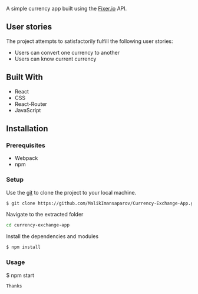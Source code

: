 A simple currency app built using the [Fixer.io](http://fixer.io/) API.



## User stories

The project attempts to satisfactorily fulfill the following user stories:

* Users can convert one currency to another
* Users can know current currency  

## Built With

* React
* CSS
* React-Router
* JavaScript

## Installation
### Prerequisites
- Webpack 
- npm

### Setup
Use the [git](https://git-scm.com/downloads) to clone the project to your local machine.
```sh
$ git clone https://github.com/MalikImansaparov/Currency-Exchange-App.git
```

Navigate to the extracted folder
```sh 
cd currency-exchange-app
```

Install the dependencies and modules
```sh
$ npm install
```

### Usage

$ npm start
```
Thanks





